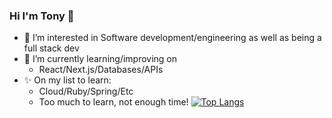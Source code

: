 ### Hi I'm Tony 👋

- 👀 I’m interested in Software development/engineering as well as being a full stack dev
- 🌱 I’m currently learning/improving on
  - React/Next.js/Databases/APIs
- ✨ On my list to learn:
  - Cloud/Ruby/Spring/Etc
  - Too much to learn, not enough time!
[![Top Langs](https://github-readme-stats.vercel.app/api/top-langs/?username=anuraghazra)](https://github.com/iAmEphy/github-readme-stats)



<!---
![Anurag's GitHub stats](https://github-readme-stats.vercel.app/api?username=iAmEphy&show_icons=true&theme=cobalt)


<!---
iAmEphy/iAmEphy is a ✨ special ✨ repository because its `README.md` (this file) appears on your GitHub profile.
You can click the Preview link to take a look at your changes.
--->
